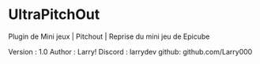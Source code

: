 # UltraPitchOut
Plugin de Mini jeux | Pitchout | Reprise du mini jeu de Epicube 

Version : 1.0
Author : Larry!
Discord : larrydev
github: github.com/Larry000

